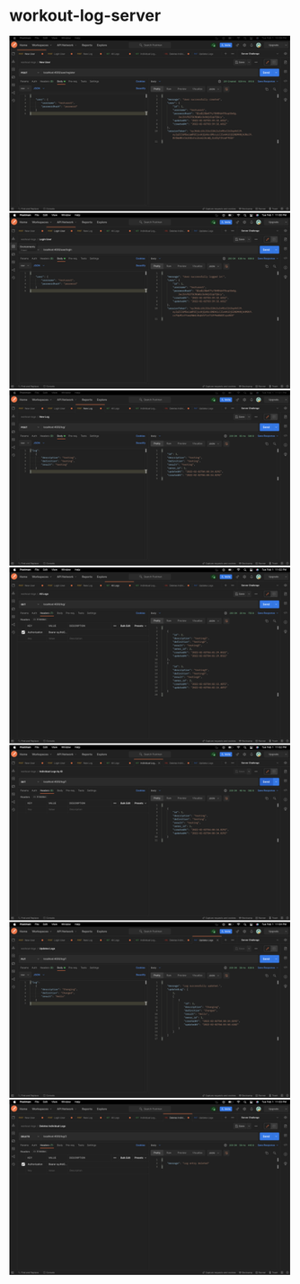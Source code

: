 # workout-log-server

<img src="/server/assets/newUser.png" width="500" >
<img src="/server/assets/loginUser.png" width="500" >
<img src="/server/assets/newLog.png" width="500" >
<img src="/server/assets/getAllLogs.png" width="500" >
<img src="/server/assets/getIndividualLogs.png" width="500" >
<img src="/server/assets/updateLog.png" width="500" >
<img src="/server/assets/deleteLog.png" width="500" >
